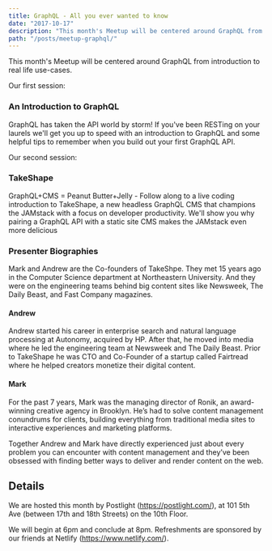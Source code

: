 ```yaml
---
title: GraphQL - All you ever wanted to know
date: "2017-10-17"
description: "This month's Meetup will be centered around GraphQL from introduction to real life use-cases."
path: "/posts/meetup-graphql/"
---
```


This month's Meetup will be centered around GraphQL from introduction to real life use-cases.

Our first session:

### An Introduction to GraphQL

GraphQL has taken the API world by storm! If you've been RESTing on your laurels we'll get you up to speed with an introduction to GraphQL and some helpful tips to remember when you build out your first GraphQL API.

Our second session:

### TakeShape

GraphQL+CMS = Peanut Butter+Jelly - Follow along to a live coding introduction to TakeShape, a new headless GraphQL CMS that champions the JAMstack with a focus on developer productivity. We'll show you why pairing a GraphQL API with a static site CMS makes the JAMstack even more delicious

### Presenter Biographies

Mark and Andrew are the Co-founders of TakeShpe. They met 15 years ago in the Computer Science department at Northeastern University. And they were on the engineering teams behind big content sites like Newsweek, The Daily Beast, and Fast Company magazines.

#### Andrew

Andrew started his career in enterprise search and natural language processing at Autonomy, acquired by HP. After that, he moved into media where he led the engineering team at Newsweek and The Daily Beast. Prior to TakeShape he was CTO and Co-Founder of a startup called Fairtread where he helped creators monetize their digital content.

#### Mark

For the past 7 years, Mark was the managing director of Ronik, an award-winning creative agency in Brooklyn. He’s had to solve content management conundrums for clients, building everything from traditional media sites to interactive experiences and marketing platforms.

Together Andrew and Mark have directly experienced just about every problem you can encounter with content management and they’ve been obsessed with finding better ways to deliver and render content on the web.

## Details

We are hosted this month by Postlight (https://postlight.com/), at 101 5th Ave (between 17th and 18th Streets) on the 10th Floor.

We will begin at 6pm and conclude at 8pm. Refreshments are sponsored by our friends at Netlify (https://www.netlify.com/).